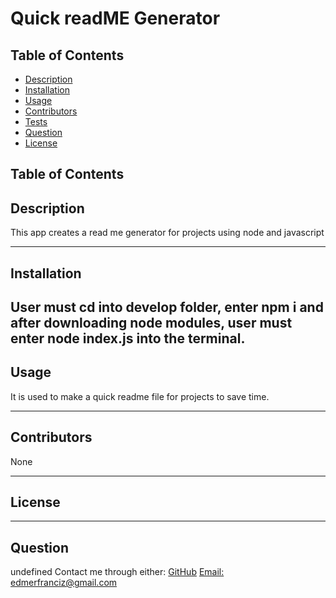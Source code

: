 
  
  
  # Quick readME Generator

  
  ## Table of Contents
* [Description](#Description)
* [Installation](#Installation)
* [Usage](#Usage)
* [Contributors](#Contribution)
* [Tests](#Tests)
* [Question](#Question)
* [License](#license)
## Table of Contents

## Description 
This app creates a read me generator for projects using node and javascript


---
## Installation
User must cd into develop folder, enter npm i and after downloading node modules, user must enter node index.js into the terminal.
---
## Usage
It is used to make a quick readme file for projects to save time.

---
## Contributors
None

---
## License


---
## Question
undefined
Contact me through either:
[GitHub](https://github.com/edm1001)
[Email: edmerfranciz@gmail.com](mailto:edmerfranciz@gmail.com)
